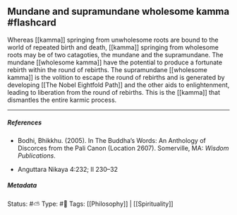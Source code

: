 ## Mundane and supramundane wholesome kamma #flashcard 

Whereas [[kamma]] springing from unwholesome roots are bound to the world of repeated birth and death, [[kamma]] springing from wholesome roots may be of two catagoties, the mundane and the supramundane. The mundane [[wholesome kamma]] have the potential to produce a fortunate rebirth within the round of rebirths. The supramundane [[wholesome kamma]] is the volition to escape the round of rebirths and is generated by developing [[The Nobel Eightfold Path]] and the other aids to enlightenment, leading to liberation from the round of rebirths. This is the [[kamma]] that dismantles the entire karmic process. 

___

##### References

- Bodhi, Bhikkhu. (2005). In The Buddha’s Words: An Anthology of Discorces from the Pali Canon (Location 2607). Somerville, MA: _Wisdom Publications_.

- Anguttara Nikaya 4:232; II 230–32


##### Metadata
Status: #⛅️ 
Type: #🔵 
Tags: [[Philosophy]] | [[Spirituality]]